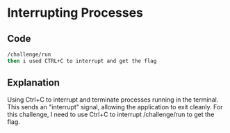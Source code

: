 # Interrupting Processes

## Code

```bash
/challenge/run
then i used CTRL+C to interrupt and get the flag
```
## Explanation

Using Ctrl+C to interrupt and terminate processes running in the terminal.
This sends an "interrupt" signal, allowing the application to exit cleanly.
For this challenge, I need to use Ctrl+C to interrupt /challenge/run to get the flag.
